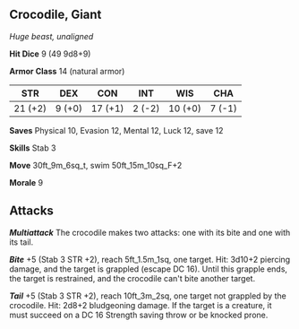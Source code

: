 ## Crocodile, Giant

*Huge beast, unaligned*

**Hit Dice** 9 (49 9d8+9)

**Armor Class** 14 (natural armor)

| STR     | DEX     | CON     | INT     | WIS     | CHA     |
|---------|---------|---------|---------|---------|---------|
| 21 (+2) |  9 (+0) | 17 (+1) |  2 (-2) | 10 (+0) |  7 (-1) |

**Saves** Physical 10, Evasion 12, Mental 12, Luck 12, save 12

**Skills** Stab 3

**Move** 30ft\_9m\_6sq\_t, swim 50ft\_15m\_10sq\_F+2

**Morale** 9

## Attacks

***Multiattack*** The crocodile makes two attacks: one with its bite and one with its tail.

***Bite*** +5 (Stab 3 STR +2), reach 5ft\_1.5m\_1sq, one target. Hit: 3d10+2 piercing damage, and the target is grappled (escape DC 16). Until this grapple ends, the target is restrained, and the crocodile can't bite another target.

***Tail*** +5 (Stab 3 STR +2), reach 10ft\_3m\_2sq, one target not grappled by the crocodile. Hit: 2d8+2 bludgeoning damage. If the target is a creature, it must succeed on a DC 16 Strength saving throw or be knocked prone.

